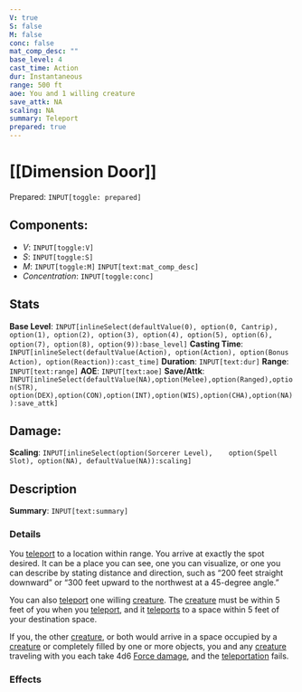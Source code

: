 ```yaml
---
V: true
S: false
M: false
conc: false
mat_comp_desc: ""
base_level: 4
cast_time: Action
dur: Instantaneous
range: 500 ft
aoe: You and 1 willing creature
save_attk: NA
scaling: NA
summary: Teleport
prepared: true
---
```

# [[Dimension Door]]
Prepared: `INPUT[toggle: prepared]`
## **Components**:
 - *V*: `INPUT[toggle:V]`
 - *S*: `INPUT[toggle:S]`
 - *M*: `INPUT[toggle:M]` `INPUT[text:mat_comp_desc]`
- *Concentration*: `INPUT[toggle:conc]`

## **Stats**
**Base Level**: `INPUT[inlineSelect(defaultValue(0), option(0, Cantrip), option(1), option(2), option(3), option(4), option(5), option(6), option(7), option(8), option(9)):base_level]`
**Casting Time**: `INPUT[inlineSelect(defaultValue(Action), option(Action), option(Bonus Action), option(Reaction)):cast_time]`
**Duration**: `INPUT[text:dur]`
**Range**: `INPUT[text:range]`
**AOE**: `INPUT[text:aoe]`
**Save/Attk**:  `INPUT[inlineSelect(defaultValue(NA),option(Melee),option(Ranged),option(STR),	option(DEX),option(CON),option(INT),option(WIS),option(CHA),option(NA)):save_attk]`

## **Damage**:
**Scaling**: `INPUT[inlineSelect(option(Sorcerer Level),	option(Spell Slot), option(NA), defaultValue(NA)):scaling]`


## **Description**

**Summary**: `INPUT[text:summary]`
### Details

You [teleport](https://roll20.net/compendium/dnd5e/Rules:Rules%20Definitions?expansion=32231#Teleportation) to a location within range. You arrive at exactly the spot desired. It can be a place you can see, one you can visualize, or one you can describe by stating distance and direction, such as “200 feet straight downward” or “300 feet upward to the northwest at a 45-degree angle.”  
  
You can also [teleport](https://roll20.net/compendium/dnd5e/Rules:Rules%20Definitions?expansion=32231#Teleportation) one willing [creature](https://roll20.net/compendium/dnd5e/Rules:Rules%20Definitions?expansion=32231#Creature). The [creature](https://roll20.net/compendium/dnd5e/Rules:Rules%20Definitions?expansion=32231#Creature) must be within 5 feet of you when you [teleport](https://roll20.net/compendium/dnd5e/Rules:Rules%20Definitions?expansion=32231#Teleportation), and it [teleports](https://roll20.net/compendium/dnd5e/Rules:Rules%20Definitions?expansion=32231#Teleportation) to a space within 5 feet of your destination space.  
  
If you, the other [creature](https://roll20.net/compendium/dnd5e/Rules:Rules%20Definitions?expansion=32231#Creature), or both would arrive in a space occupied by a [creature](https://roll20.net/compendium/dnd5e/Rules:Rules%20Definitions?expansion=32231#Creature) or completely filled by one or more objects, you and any [creature](https://roll20.net/compendium/dnd5e/Rules:Rules%20Definitions?expansion=32231#Creature) traveling with you each take 4d6 [Force damage](https://roll20.net/compendium/dnd5e/Rules:Rules%20Definitions?expansion=32231#Damage%20Types), and the [teleportation](https://roll20.net/compendium/dnd5e/Rules:Rules%20Definitions?expansion=32231#Teleportation) fails.
### Effects